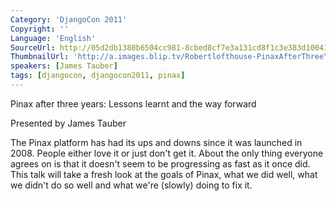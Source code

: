 ```yaml
---
Category: 'DjangoCon 2011'
Copyright: ''
Language: 'English'
SourceUrl: http://05d2db1380b6504cc981-8cbed8cf7e3a131cd8f1c3e383d10041.r93.cf2.rackcdn.com/djangocon-2011/72_pinax-after-three-years-lessons-learnt-and-the-way-forward.m4v
ThumbnailUrl: 'http://a.images.blip.tv/Robertlofthouse-PinaxAfterThreeYearsLessonsLearntAndTheWayForward913-612.jpg'
speakers: [James Tauber]
tags: [djangocon, djangocon2011, pinax]
---
```

Pinax after three years: Lessons learnt and the way forward

Presented by James Tauber

The Pinax platform has had its ups and downs since it was launched in 2008.
People either love it or just don't get it. About the only thing everyone
agrees on is that it doesn't seem to be progressing as fast as it once did.
This talk will take a fresh look at the goals of Pinax, what we did well, what
we didn't do so well and what we're (slowly) doing to fix it.

